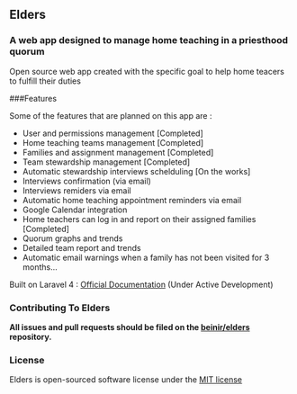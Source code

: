 ## Elders

### A web app designed to manage home teaching in a priesthood quorum

Open source web app created with the specific goal to help home teacers to fulfill their duties

###Features

Some of the features that are planned on this app are :

- User and permissions management [Completed]
- Home teaching teams management [Completed]
- Families and assignment management [Completed]
- Team stewardship management [Completed]
- Automatic stewardship interviews schelduling [On the works]
- Interviews confirmation (via email) 
- Interviews remiders via email
- Automatic home teaching appointment reminders via email
- Google Calendar integration
- Home teachers can log in and report on their assigned families [Completed]
- Quorum graphs and trends
- Detailed team report and trends
- Automatic email warnings when a family has not been visited for 3 months...

Built on Laravel 4 : [Official Documentation](http://four.laravel.com) (Under Active Development)

### Contributing To Elders

**All issues and pull requests should be filed on the [beinir/elders](http://github.com/beinir/elders) repository.**

### License

Elders is open-sourced software license under the [MIT license](http://opensource.org/licenses/MIT)
